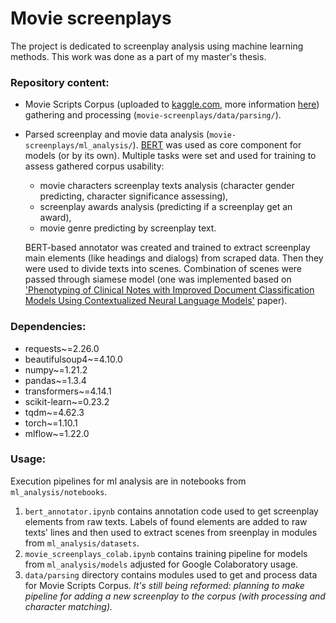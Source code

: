 # Movie screenplays
The project is dedicated to screenplay analysis using machine learning methods. This work was done as a part of my master's thesis.

### Repository content:
* Movie Scripts Corpus (uploaded to [kaggle.com](https://www.kaggle.com/dataset/e14349f732b3f35aa1bcb5fe68961b4a79a757bc5c84fe678acd0ffa69018c72), more information [here](https://www.kaggle.com/dataset/e14349f732b3f35aa1bcb5fe68961b4a79a757bc5c84fe678acd0ffa69018c72)) gathering and processing (`movie-screenplays/data/parsing/`).
* Parsed screenplay and movie data analysis (`movie-screenplays/ml_analysis/`). [BERT](https://arxiv.org/abs/1810.04805) was used as core component for models (or by its own). Multiple tasks were set and used for training to assess gathered corpus usability:
  * movie characters screenplay texts analysis (character gender predicting, character significance assessing),
  * screenplay awards analysis (predicting if a screenplay get an award),
  * movie genre predicting by screenplay text.
  
  BERT-based annotator was created and trained to extract screenplay main elements (like headings and dialogs) from scraped data. Then they were used to divide texts into scenes. Combination of scenes were passed through siamese model (one was implemented based on ['Phenotyping of Clinical Notes with Improved Document Classification Models Using Contextualized Neural Language Models'](https://arxiv.org/pdf/1910.13664.pdf) paper).

### Dependencies:
* requests~=2.26.0 
* beautifulsoup4~=4.10.0 
* numpy~=1.21.2 
* pandas~=1.3.4 
* transformers~=4.14.1 
* scikit-learn~=0.23.2 
* tqdm~=4.62.3 
* torch~=1.10.1 
* mlflow~=1.22.0

### Usage:
Execution pipelines for ml analysis are in notebooks from `ml_analysis/notebooks`. 

1. `bert_annotator.ipynb` contains annotation code used to get screenplay elements from raw texts. Labels of found elements are added to raw texts' lines and then used to extract scenes from sreenplay in modules from `ml_analysis/datasets`. 
2. `movie_screenplays_colab.ipynb` contains training pipeline for models from `ml_analysis/models` adjusted for Google Colaboratory usage.
3. `data/parsing` directory contains modules used to get and process data for Movie Scripts Corpus. _It's still being reformed: planning to make pipeline for adding a new screenplay to the corpus (with processing and character matching)._      